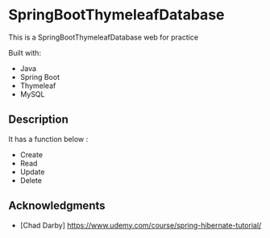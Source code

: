 # SpringBootThymeleafDatabase
 
This is a SpringBootThymeleafDatabase web for practice 

Built with:    
    
- Java       
- Spring Boot  
- Thymeleaf   
- MySQL      
 
## Description
   
It has a function below :    
     
- Create  
- Read 
- Update    
- Delete 
  
## Acknowledgments 
 
* [Chad Darby] https://www.udemy.com/course/spring-hibernate-tutorial/ 
 
 
